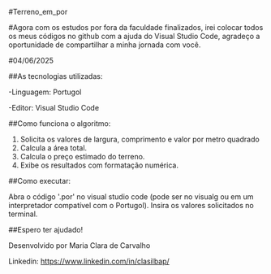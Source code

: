 #Terreno_em_por 

#Agora com os estudos por fora da faculdade finalizados, irei colocar todos os meus códigos no github com a ajuda do Visual Studio Code, agradeço a oportunidade de compartilhar a minha jornada com você.

#04/06/2025

##As tecnologias utilizadas:

-Linguagem: Portugol

-Editor: Visual Studio Code

##Como funciona o algoritmo:
1. Solicita os valores de largura, comprimento e valor por metro quadrado
2. Calcula a área total.
3. Calcula o preço estimado do terreno.
4. Exibe os resultados com formatação numérica.

##Como executar:

Abra o código '.por' no visual studio code (pode ser no visualg ou em um interpretador compatível com o Portugol). Insira os valores solicitados no terminal.

##Espero ter ajudado!

Desenvolvido por Maria Clara de Carvalho

Linkedin: https://www.linkedin.com/in/clasilbap/
